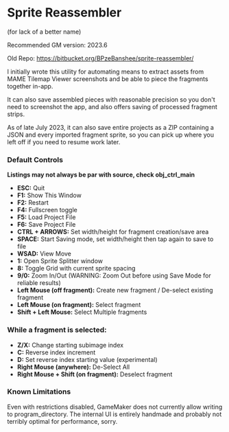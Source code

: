 # Sprite Reassembler
(for lack of a better name)

Recommended GM version: 2023.6

Old Repo: https://bitbucket.org/BPzeBanshee/sprite-reassembler/

I initially wrote this utility for automating means to extract assets from MAME Tilemap Viewer screenshots and be able to piece the fragments together in-app.

It can also save assembled pieces with reasonable precision so you don't need to screenshot the app, and also offers saving of processed fragment strips.

As of late July 2023, it can also save entire projects as a ZIP containing a JSON and every imported fragment sprite, so you can pick up where you left off if you need to resume work later.

### Default Controls

**Listings may not always be par with source, check obj_ctrl_main**

- **ESC:** Quit
- **F1:** Show This Window
- **F2:** Restart
- **F4:** Fullscreen toggle
- **F5:** Load Project File
- **F6:** Save Project File
- **CTRL + ARROWS:** Set width/height for fragment creation/save area
- **SPACE:** Start Saving mode, set width/height then tap again to save to file
- **WSAD:** View Move
- **1:** Open Sprite Splitter window
- **8:** Toggle Grid with current sprite spacing
- **9/0:** Zoom In/Out (WARNING: Zoom Out before using Save Mode for reliable results)
- **Left Mouse (off fragment):** Create new fragment / De-select existing fragment
- **Left Mouse (on fragment):** Select fragment
- **Shift + Left Mouse:** Select Multiple fragments

### While a fragment is selected:

- **Z/X:** Change starting subimage index
- **C:** Reverse index increment
- **D:** Set reverse index starting value (experimental)
- **Right Mouse (anywhere):** De-Select All
- **Right Mouse + Shift (on fragment):** Deselect fragment


### Known Limitations

Even with restrictions disabled, GameMaker does not currently allow writing to program_directory.
The internal UI is entirely handmade and probably not terribly optimal for performance, sorry.
